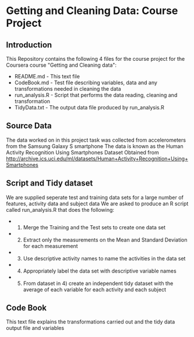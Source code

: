 # Getting and Cleaning Data: Course Project

## Introduction
This Repository contains the following 4 files for the course project for the Coursera course "Getting and Cleaning data":
* README.md - This text file
* CodeBook.md - Test file describing variables, data and any transformations needed in cleaning the data
* run_analysis.R - Script that performs the data reading, cleaning and transformation
* TidyData.txt - The output data file produced by run_analysis.R

## Source Data
The data worked on in this project task was collected from accelerometers from the Samsung Galaxy S smartphone
The data is known as the Human Activity Recognition Using Smartphones Dataset
Obtained from http://archive.ics.uci.edu/ml/datasets/Human+Activity+Recognition+Using+Smartphones

## Script and Tidy dataset
We are supplied seperate test and training data sets for a large number of features, activity data and subject data
We are asked to produce an R script called run_analysis.R that does the following:
 * 1) Merge the Training and the Test sets to create one data set
 * 2) Extract only the measurements on the Mean and Standard Deviation for each measurement
 * 3) Use descriptive activity names to name the activities in the data set
 * 4) Appropriately label the data set with descriptive variable names
 * 5) From dataset in 4) create an independent tidy dataset with the average of each variable for each activity and each subject

## Code Book
This text file explains the transformations carried out and the tidy data output file and variables
